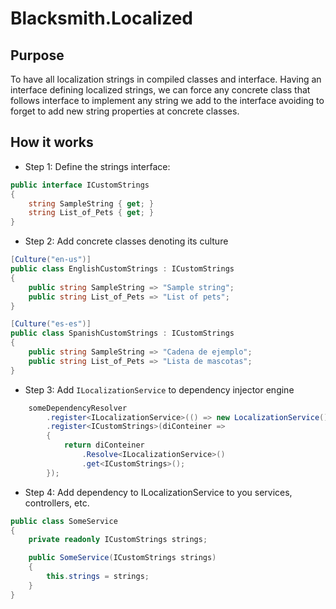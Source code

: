 # Blacksmith.Localized

## Purpose
To have all localization strings in compiled classes and interface.
Having an interface defining localized strings, we can force any concrete class that follows interface to implement any string we add to the interface avoiding to forget to add new string properties at concrete classes.

## How it works
- Step 1: Define the strings interface:
```cs
public interface ICustomStrings
{
    string SampleString { get; }
    string List_of_Pets { get; }
}
```

- Step 2: Add concrete classes denoting its culture
```cs
[Culture("en-us")]
public class EnglishCustomStrings : ICustomStrings
{
    public string SampleString => "Sample string";
    public string List_of_Pets => "List of pets";
}

[Culture("es-es")]
public class SpanishCustomStrings : ICustomStrings
{
    public string SampleString => "Cadena de ejemplo";
    public string List_of_Pets => "Lista de mascotas";
}
```

- Step 3: Add `ILocalizationService` to dependency injector engine
```cs
	someDependencyResolver
		.register<ILocalizationService>(() => new LocalizationService())
		.register<ICustomStrings>(diConteiner => 
		{
			return diConteiner
				.Resolve<ILocalizationService>()
				.get<ICustomStrings>();
		});
```

- Step 4: Add dependency to ILocalizationService to you services, controllers, etc.
```cs
public class SomeService
{
	private readonly ICustomStrings strings;

	public SomeService(ICustomStrings strings)
	{
		this.strings = strings;
	}
}
```
